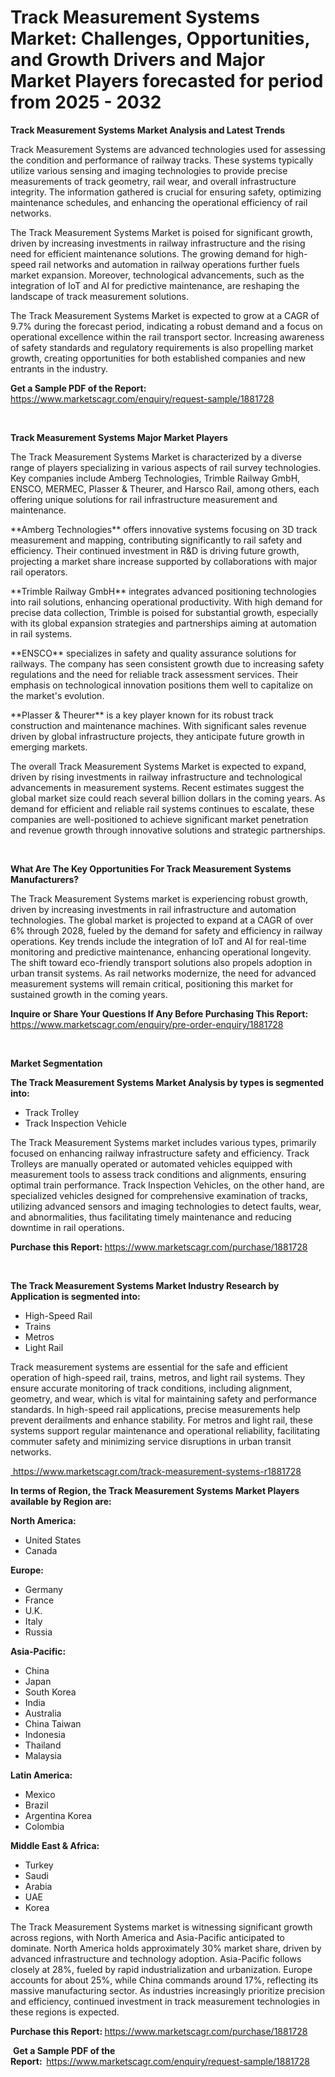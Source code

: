 <p><h1>Track Measurement Systems Market: Challenges, Opportunities, and Growth Drivers and Major Market Players forecasted for period from 2025 - 2032</h1></p><p><strong>Track Measurement Systems Market Analysis and Latest Trends</strong></p>
<p><p>Track Measurement Systems are advanced technologies used for assessing the condition and performance of railway tracks. These systems typically utilize various sensing and imaging technologies to provide precise measurements of track geometry, rail wear, and overall infrastructure integrity. The information gathered is crucial for ensuring safety, optimizing maintenance schedules, and enhancing the operational efficiency of rail networks.</p><p>The Track Measurement Systems Market is poised for significant growth, driven by increasing investments in railway infrastructure and the rising need for efficient maintenance solutions. The growing demand for high-speed rail networks and automation in railway operations further fuels market expansion. Moreover, technological advancements, such as the integration of IoT and AI for predictive maintenance, are reshaping the landscape of track measurement solutions.</p><p>The Track Measurement Systems Market is expected to grow at a CAGR of 9.7% during the forecast period, indicating a robust demand and a focus on operational excellence within the rail transport sector. Increasing awareness of safety standards and regulatory requirements is also propelling market growth, creating opportunities for both established companies and new entrants in the industry.</p></p>
<p><strong>Get a Sample PDF of the Report:&nbsp;</strong> <a href="https://www.marketscagr.com/enquiry/request-sample/1881728?utm_campaign=3546&utm_medium=2&utm_source=Github&utm_content=ia&utm_term=12042025&utm_id=track-measurement-systems">https://www.marketscagr.com/enquiry/request-sample/1881728</a></p>
<p>&nbsp;</p>
<p><strong>Track Measurement Systems Major Market Players</strong></p>
<p><p>The Track Measurement Systems Market is characterized by a diverse range of players specializing in various aspects of rail survey technologies. Key companies include Amberg Technologies, Trimble Railway GmbH, ENSCO, MERMEC, Plasser & Theurer, and Harsco Rail, among others, each offering unique solutions for rail infrastructure measurement and maintenance.</p><p>**Amberg Technologies** offers innovative systems focusing on 3D track measurement and mapping, contributing significantly to rail safety and efficiency. Their continued investment in R&D is driving future growth, projecting a market share increase supported by collaborations with major rail operators.</p><p>**Trimble Railway GmbH** integrates advanced positioning technologies into rail solutions, enhancing operational productivity. With high demand for precise data collection, Trimble is poised for substantial growth, especially with its global expansion strategies and partnerships aiming at automation in rail systems.</p><p>**ENSCO** specializes in safety and quality assurance solutions for railways. The company has seen consistent growth due to increasing safety regulations and the need for reliable track assessment services. Their emphasis on technological innovation positions them well to capitalize on the market's evolution.</p><p>**Plasser & Theurer** is a key player known for its robust track construction and maintenance machines. With significant sales revenue driven by global infrastructure projects, they anticipate future growth in emerging markets.</p><p>The overall Track Measurement Systems Market is expected to expand, driven by rising investments in railway infrastructure and technological advancements in measurement systems. Recent estimates suggest the global market size could reach several billion dollars in the coming years. As demand for efficient and reliable rail systems continues to escalate, these companies are well-positioned to achieve significant market penetration and revenue growth through innovative solutions and strategic partnerships.</p></p>
<p>&nbsp;</p>
<p><strong>What Are The Key Opportunities For Track Measurement Systems Manufacturers?</strong></p>
<p><p>The Track Measurement Systems market is experiencing robust growth, driven by increasing investments in rail infrastructure and automation technologies. The global market is projected to expand at a CAGR of over 6% through 2028, fueled by the demand for safety and efficiency in railway operations. Key trends include the integration of IoT and AI for real-time monitoring and predictive maintenance, enhancing operational longevity. The shift toward eco-friendly transport solutions also propels adoption in urban transit systems. As rail networks modernize, the need for advanced measurement systems will remain critical, positioning this market for sustained growth in the coming years.</p></p>
<p><strong>Inquire or Share Your Questions If Any Before Purchasing This Report:</strong> <a href="https://www.marketscagr.com/enquiry/pre-order-enquiry/1881728?utm_campaign=3546&utm_medium=2&utm_source=Github&utm_content=ia&utm_term=12042025&utm_id=track-measurement-systems">https://www.marketscagr.com/enquiry/pre-order-enquiry/1881728</a></p>
<p>&nbsp;</p>
<p><strong>Market Segmentation</strong></p>
<p><strong>The Track Measurement Systems Market Analysis by types is segmented into:</strong></p>
<p><ul><li>Track Trolley</li><li>Track Inspection Vehicle</li></ul></p>
<p><p>The Track Measurement Systems market includes various types, primarily focused on enhancing railway infrastructure safety and efficiency. Track Trolleys are manually operated or automated vehicles equipped with measurement tools to assess track conditions and alignments, ensuring optimal train performance. Track Inspection Vehicles, on the other hand, are specialized vehicles designed for comprehensive examination of tracks, utilizing advanced sensors and imaging technologies to detect faults, wear, and abnormalities, thus facilitating timely maintenance and reducing downtime in rail operations.</p></p>
<p><strong>Purchase this Report:&nbsp;</strong><a href="https://www.marketscagr.com/purchase/1881728?utm_campaign=3546&utm_medium=2&utm_source=Github&utm_content=ia&utm_term=12042025&utm_id=track-measurement-systems">https://www.marketscagr.com/purchase/1881728</a></p>
<p>&nbsp;</p>
<p><strong>The Track Measurement Systems Market Industry Research by Application is segmented into:</strong></p>
<p><ul><li>High-Speed Rail</li><li>Trains</li><li>Metros</li><li>Light Rail</li></ul></p>
<p><p>Track measurement systems are essential for the safe and efficient operation of high-speed rail, trains, metros, and light rail systems. They ensure accurate monitoring of track conditions, including alignment, geometry, and wear, which is vital for maintaining safety and performance standards. In high-speed rail applications, precise measurements help prevent derailments and enhance stability. For metros and light rail, these systems support regular maintenance and operational reliability, facilitating commuter safety and minimizing service disruptions in urban transit networks.</p></p>
<p><a href="https://www.marketscagr.com/track-measurement-systems-r1881728?utm_campaign=3546&utm_medium=2&utm_source=Github&utm_content=ia&utm_term=12042025&utm_id=track-measurement-systems">&nbsp;https://www.marketscagr.com/track-measurement-systems-r1881728</a></p>
<p><strong>In terms of Region, the Track Measurement Systems Market Players available by Region are:</strong></p>
<p>
    <p> <strong> North America: </strong>
        <ul>
            <li>United States</li>
            <li>Canada</li>
        </ul>
        </p> 
    <p> <strong> Europe: </strong>
        <ul>
            <li>Germany</li>
            <li>France</li>
            <li>U.K.</li>
            <li>Italy</li>
            <li>Russia</li>
        </ul>
        </p> 
    <p> <strong> Asia-Pacific: </strong>
        <ul>
            <li>China</li>
            <li>Japan</li>
            <li>South Korea</li>
            <li>India</li>
            <li>Australia</li>
            <li>China Taiwan</li>
            <li>Indonesia</li>
            <li>Thailand</li>
            <li>Malaysia</li>
        </ul>
        </p> 
    <p> <strong> Latin America: </strong>
        <ul>
            <li>Mexico</li>
            <li>Brazil</li>
            <li>Argentina Korea</li>
            <li>Colombia</li>
        </ul>
        </p> 
    <p> <strong> Middle East & Africa: </strong>
        <ul>
            <li>Turkey</li>
            <li>Saudi</li>
            <li>Arabia</li>
            <li>UAE</li>
            <li>Korea</li>
        </ul>
    </p>
    </p>
<p><p>The Track Measurement Systems market is witnessing significant growth across regions, with North America and Asia-Pacific anticipated to dominate. North America holds approximately 30% market share, driven by advanced infrastructure and technology adoption. Asia-Pacific follows closely at 28%, fueled by rapid industrialization and urbanization. Europe accounts for about 25%, while China commands around 17%, reflecting its massive manufacturing sector. As industries increasingly prioritize precision and efficiency, continued investment in track measurement technologies in these regions is expected.</p></p>
<p><strong>Purchase this Report: </strong><a href="https://www.marketscagr.com/purchase/1881728?utm_campaign=3546&utm_medium=2&utm_source=Github&utm_content=ia&utm_term=12042025&utm_id=track-measurement-systems">https://www.marketscagr.com/purchase/1881728</a></p>
<p>&nbsp;<strong>Get a Sample PDF of the Report:&nbsp;&nbsp;</strong><a href="https://www.marketscagr.com/enquiry/request-sample/1881728?utm_campaign=3546&utm_medium=2&utm_source=Github&utm_content=ia&utm_term=12042025&utm_id=track-measurement-systems">https://www.marketscagr.com/enquiry/request-sample/1881728</a></p>
<p><strong></strong></p>
<p><p></p><p></p><p></p></p>